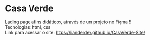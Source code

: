 # Casa Verde
Lading page afins didáticos, através de um projeto no Figma !! <br>
Tecnologias: html, css <br>
Link para acessar o site:  https://lianderdev.github.io/CasaVerde-Site/
